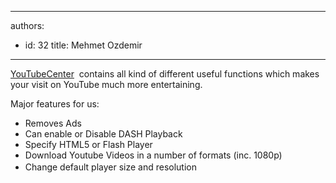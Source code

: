 

---
authors:
  - id: 32
    title: Mehmet Ozdemir
---




<span class='intro'> <p>​​​​​​​<a href="https&#58;//github.com/YePpHa/YouTubeCenter/wiki" target="_blank">YouTube ​Center</a> ​​​​ contains all kind of different useful functions which makes your visit on YouTube much more entertaining.</p> </span>

<p class="p1">Major features for us&#58;</p><ul class="ul1"><li class="li1">Removes Ads</li><li class="li1">Can enable or Disable DASH Playback</li><li class="li1">Specify HTML5 or Flash Player</li><li class="li1">Download Youtube Videos in a number of formats (inc. 1080p)</li><li class="li1"><span style="line-height&#58;1.6;">Change default player size and resolution</span></li></ul>


